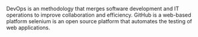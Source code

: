 DevOps is an methodology that merges software development and IT operations to improve collaboration and efficiency.
GitHub is a web-based platform
selenium is an open source platform that automates the testing of web applications.
